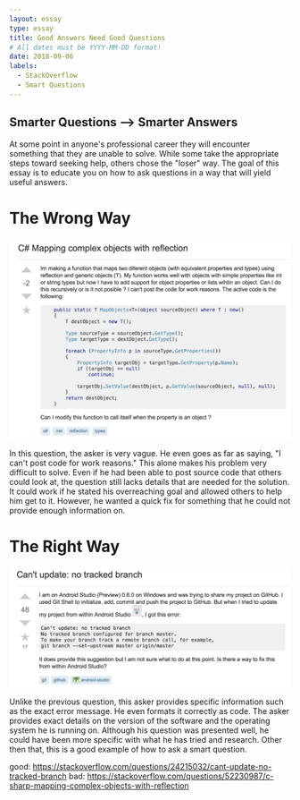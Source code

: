 ```yaml
---
layout: essay
type: essay
title: Good Answers Need Good Questions
# All dates must be YYYY-MM-DD format!
date: 2018-09-06
labels:
  - StackOverflow
  - Smart Questions
---
```


## Smarter Questions --> Smarter Answers

At some point in anyone's professional career they will encounter something that they are unable to solve. While some take the appropriate steps toward seeking help, others chose the "loser" way. The goal of this essay is to educate you on how to ask questions in a way that will yield useful answers.

# The Wrong Way

<img class="ui big right rounded image" src="../images/SOBad.png">

In this question, the asker is very vague. He even goes as far as saying, "I can't post code for work reasons." This alone makes his problem very difficult to solve. Even if he had been able to post source code that others could look at, the question still lacks details that are needed for the solution. It could work if he stated his overreaching goal and allowed others to help him get to it. However, he wanted a quick fix for something that he could not provide enough information on. 

# The Right Way

<img class="ui big right rounded image" src="../images/SOGood.png">

Unlike the previous question, this asker provides specific information such as the exact error message. He even formats it correctly as code. The asker provides exact details on the version of the software and the operating system he is running on. Although his question was presented well, he could have been more specific with what he has tried and research. Other then that, this is a good example of how to ask a smart question.

good: https://stackoverflow.com/questions/24215032/cant-update-no-tracked-branch
bad: https://stackoverflow.com/questions/52230987/c-sharp-mapping-complex-objects-with-reflection